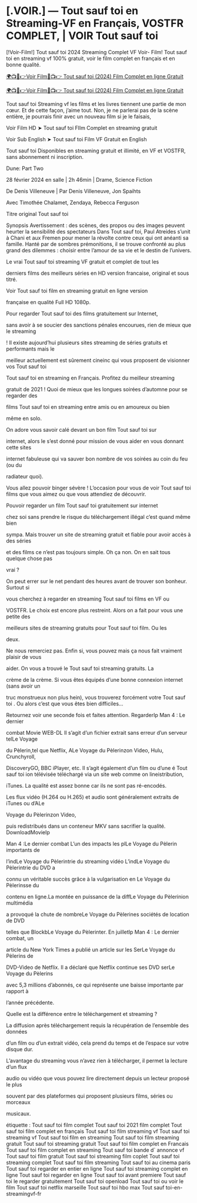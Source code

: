 <h1>[.VOIR.] — Tout sauf toi en Streaming-VF en Français, VOSTFR COMPLET, | VOIR Tout sauf toi</h1>
[!Voir-Film!] Tout sauf toi 2024 Streaming Complet VF Voir- Film! Tout sauf toi en streaming vf 100% gratuit, voir le film complet en français et en bonne qualité.


<a href="https://peacockmovie.site/fr/movie/1072790/voir-anyone-but-you" rel="nofollow">🌍📺📱👉Voir Film🔴📺👉 Tout sauf toi (2024) Film Complet en ligne Gratuit</a>



<a href="https://peacockmovie.site/fr/movie/1072790/voir-anyone-but-you" rel="nofollow">🌍📺📱👉Voir Film🔴📺👉 Tout sauf toi (2024) Film Complet en ligne Gratuit</a>



Tout sauf toi Streaming vf les films et les livres tiennent une partie de mon cœur. Et de cette façon, j’aime tout. Non, je ne parlerai pas de la scène entière, je pourrais finir avec un nouveau film si je le faisais,

Voir Film HD ➤ Tout sauf toi FIlm Complet en streaming gratuit

Voir Sub English ➤ Tout sauf toi Film VF Gratuit en English

Tout sauf toi Disponibles en streaming gratuit et illimité, en VF et VOSTFR, sans abonnement ni inscription.

Dune: Part Two

28 février 2024 en salle | 2h 46min | Drame, Science Fiction

De Denis Villeneuve | Par Denis Villeneuve, Jon Spaihts

Avec Timothée Chalamet, Zendaya, Rebecca Ferguson

Titre original Tout sauf toi

Synopsis Avertissement : des scènes, des propos ou des images peuvent heurter la sensibilité des spectateurs Dans Tout sauf toi, Paul Atreides s’unit à Chani et aux Fremen pour mener la révolte contre ceux qui ont anéanti sa famille. Hanté par de sombres prémonitions, il se trouve confronté au plus grand des dilemmes : choisir entre l’amour de sa vie et le destin de l’univers.

Le vrai Tout sauf toi streaming VF gratuit et complet de tout les

derniers films des meilleurs séries en HD version francaise, original et sous titré.

Voir Tout sauf toi film en streaming gratuit en ligne version

française en qualité Full HD 1080p.

Pour regarder Tout sauf toi des films gratuitement sur Internet,

sans avoir à se soucier des sanctions pénales encourues, rien de mieux que le streaming

! Il existe aujourd’hui plusieurs sites streaming de séries gratuits et performants mais le

meilleur actuellement est sûrement cineinc qui vous proposent de visionner vos Tout sauf toi

Tout sauf toi en streaming en Français. Profitez du meilleur streaming

gratuit de 2021 ! Quoi de mieux que les longues soirées d’automne pour se regarder des


films Tout sauf toi en streaming entre amis ou en amoureux ou bien

même en solo.

On adore vous savoir calé devant un bon film Tout sauf toi sur

internet, alors le s’est donné pour mission de vous aider en vous donnant cette sites

internet fabuleuse qui va sauver bon nombre de vos soirées au coin du feu (ou du

radiateur quoi).

Vous allez pouvoir binger sévère ! L’occasion pour vous de voir Tout sauf toi films que vous aimez ou que vous attendiez de découvrir.

Pouvoir regarder un film Tout sauf toi gratuitement sur internet

chez soi sans prendre le risque du téléchargement illégal c’est quand même bien

sympa. Mais trouver un site de streaming gratuit et fiable pour avoir accès à des séries

et des films ce n’est pas toujours simple. Oh ça non. On en sait tous quelque chose pas

vrai ?

On peut errer sur le net pendant des heures avant de trouver son bonheur. Surtout si

vous cherchez à regarder en streaming Tout sauf toi films en VF ou

VOSTFR. Le choix est encore plus restreint. Alors on a fait pour vous une petite des

meilleurs sites de streaming gratuits pour Tout sauf toi film. Ou les

deux.

Ne nous remerciez pas. Enfin si, vous pouvez mais ça nous fait vraiment plaisir de vous

aider. On vous a trouvé le Tout sauf toi streaming gratuits. La

crème de la crème. Si vous êtes équipés d’une bonne connexion internet (sans avoir un

truc monstrueux non plus hein), vous trouverez forcément votre Tout sauf toi . Ou alors c’est que vous êtes bien difficiles…

Retournez voir une seconde fois et faites attention. RegarderIp Man 4 : Le dernier

combat Movie WEB-DL Il s’agit d’un fichier extrait sans erreur d’un serveur telLe Voyage

du Pèlerin,tel que Netflix, ALe Voyage du Pèlerinzon Video, Hulu, Crunchyroll,

DiscoveryGO, BBC iPlayer, etc. Il s’agit également d’un film ou d’une é Tout sauf toi ion télévisée téléchargé via un site web comme on lineistribution,

iTunes. La qualité est assez bonne car ils ne sont pas ré-encodés.

Les flux vidéo (H.264 ou H.265) et audio sont généralement extraits de iTunes ou d’ALe

Voyage du Pèlerinzon Video,

puis redistribués dans un conteneur MKV sans sacrifier la qualité. DownloadMovieIp

Man 4 :Le dernier combat L’un des impacts les plLe Voyage du Pèlerin importants de

l’indLe Voyage du Pèlerintrie du streaming vidéo L’indLe Voyage du Pèlerintrie du DVD a

connu un véritable succès grâce à la vulgarisation en Le Voyage du Pèlerinsse du

contenu en ligne.La montée en puissance de la diffLe Voyage du Pèlerinion multimédia

a provoqué la chute de nombreLe Voyage du Pèlerines sociétés de location de DVD

telles que BlockbLe Voyage du Pèlerinter. En juilletIp Man 4 : Le dernier combat, un

article du New York Times a publié un article sur les SerLe Voyage du Pèlerins de

DVD-Video de Netflix. Il a déclaré que Netflix continue ses DVD serLe Voyage du Pèlerins

avec 5,3 millions d’abonnés, ce qui représente une baisse importante par rapport à

l’année précédente.

Quelle est la différence entre le téléchargement et streaming ?

La diffusion après téléchargement requis la récupération de l’ensemble des données

d’un film ou d’un extrait vidéo, cela prend du temps et de l’espace sur votre disque dur.

L’avantage du streaming vous n’avez rien à télécharger, il permet la lecture d’un flux

audio ou vidéo que vous pouvez lire directement depuis un lecteur proposé le plus

souvent par des plateformes qui proposent plusieurs films, séries ou morceaux

musicaux.


étiquette :
Tout sauf toi film complet
Tout sauf toi 2021 film complet
Tout sauf toi film complet en français
Tout sauf toi film streaming vf
Tout sauf toi streaming vf
Tout sauf toi film en streaming
Tout sauf toi film streaming gratuit
Tout sauf toi streaming gratuit
Tout sauf toi film complet en Francais
Tout sauf toi film complet en streaming
Tout sauf toi bande d` annonce vf
Tout sauf toi film gratuit
Tout sauf toi streaming film coplet
Tout sauf toi streaming complet
Tout sauf toi film streaming
Tout sauf toi au cinema paris
Tout sauf toi regarder en entier en ligne
Tout sauf toi streaming complet en ligne
Tout sauf toi regarder en ligne
Tout sauf toi avant premiere
Tout sauf toi le regarder gratuitement
Tout sauf toi openload
Tout sauf toi ou voir le film
Tout sauf toi netflix marseille
Tout sauf toi hbo max
Tout sauf toi-en-streamingvf-fr

